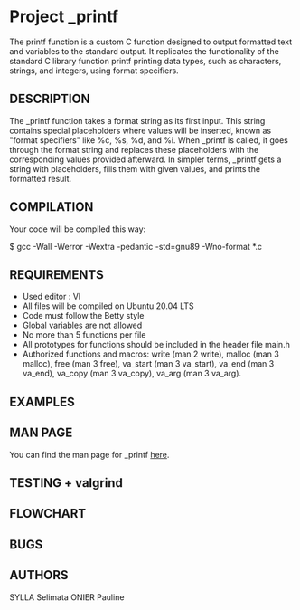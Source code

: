 
# Project _printf

The printf function is a custom C function designed to output formatted text and variables to the standard output. It replicates the functionality of the standard C library function printf printing data types, such as characters, strings, and integers, using format specifiers.
## DESCRIPTION

The _printf function takes a format string as its first input. This string contains special placeholders where values will be inserted, known as "format specifiers" like %c, %s, %d, and %i. When _printf is called, it goes through the format string and replaces these placeholders with the corresponding values provided afterward. In simpler terms, _printf gets a string with placeholders, fills them with given values, and prints the formatted result.
## COMPILATION

Your code will be compiled this way:

$ gcc -Wall -Werror -Wextra -pedantic -std=gnu89 -Wno-format *.c
## REQUIREMENTS

* Used editor : VI
* All files will be compiled on Ubuntu 20.04 LTS
* Code must follow the Betty style
* Global variables are not allowed
* No more than 5 functions per file
* All prototypes for functions should be included in the header file main.h
* Authorized functions and macros:
    write (man 2 write),
    malloc (man 3 malloc),
    free (man 3 free),
    va_start (man 3 va_start),
    va_end (man 3 va_end),
    va_copy (man 3 va_copy),
    va_arg (man 3 va_arg).
## EXAMPLES
## MAN PAGE

You can find the man page for _printf [here](man_3_printf).

## TESTING + valgrind
## FLOWCHART
## BUGS
## AUTHORS

SYLLA Selimata
ONIER Pauline
